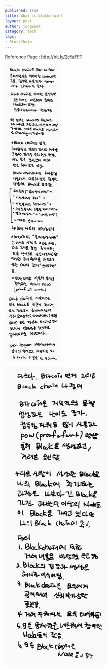 ```yaml
---
published: true
title: What is blockchain?
layout: post
author: jungwook
category: tech
tags:
- BlockChain
---
```


Reference Page : <http://bit.ly/2cYaFFT>

![BlockChain01](../images/blockchain_review_01.jpg "BlockChain")

![BlockChain02](../images/blockchain_review_02.jpg "BlockChain")
